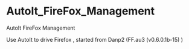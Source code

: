 # AutoIt_FireFox_Management
AutoIt FireFox Management

Use AutoIt to drive Firefox , started from Danp2 (FF.au3 (v0.6.0.1b-15) )
